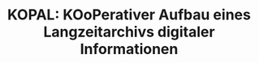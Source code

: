 ---
abstract: null
creators:
- Altenhöner, Reinhard
date: null
document_url: https://services.phaidra.univie.ac.at/api/object/o:295021/download
grand_parent: iPRES
institutions: []
keywords:
- beijing
landing_page_url: https://phaidra.univie.ac.at/o:295021
language: eng
layout: publication
license: CC BY-SA 3.0 AT
notes_url: null
parent: iPRES 2004
publication_type: paper
size: 113955
slides_url: null
source_name: iPRES
stream_url: null
title: 'KOPAL: KOoPerativer Aufbau eines Langzeitarchivs digitaler Informationen'
year: 2004
---